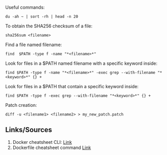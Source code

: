 Useful commands:

```
du -ah ~ | sort -rh | head -n 20
```
To obtain the SHA256 checksum of a file:
```
sha256sum <filename>
```
Find a file named filename:
```
find  $PATH -type f -name "*<filename>*"
```
Look for files in a $PATH named filename with a specific keyword inside:
```
find $PATH -type f -name "*<filename>*" -exec grep --with-filename "*<keyword>*" {} +
```
Look for files in a $PATH that contain a specific keyword inside:
```
find $PATH -type f -exec grep --with-filename "*<keyword>*" {} +
```
Patch creation:
```
diff -u <filename1> <filename2> > my_new_patch.patch
```
## Links/Sources

1. Docker cheatsheet CLI: [Link](https://docs.docker.com/get-started/docker_cheatsheet.pdf)
2. Dockerfile cheatsheet command [Link](https://kapeli.com/cheat_sheets/Dockerfile.docset/Contents/Resources/Documents/index)
